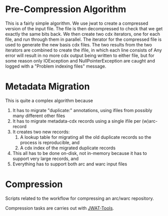 # Pre-Compression Algorithm

This is a fairly simple algorithm. We use jwat to create a compressed version of the input file. The file is then 
decompressed to check that we get exactly the same bits back. We then create two cdx iterators, one for each file, and
 run through them in parallel. The iterator for the compressed file is used to generate the new basis cdx files. The
 two results from the two iterators are combined to create the ifile, in which each line consists of
 <old cdx offset> <new cdx offset> <old cdx harvest timestamp>
Any error will result in no more cdx output being written to either file, but for some reason only IOException and 
NullPointerException are caught and logged with a "Problem indexing files" message.

# Metadata Migration

This is quite a complex algorithm because

1. It has to migrate "duplicate:" annotations, using ifiles from possibly many different other files
1. It has to migrate metadata-cdx records using a single ifile per (w)arc-record
1. It creates two new records:
    1. A lookup table for migrating all the old duplicate records so the process is reproducible, and
    1. A cdx index of the migrated duplicate records
1. This all has to be done on-disk, not in-memory because it has to support very large records, and
1. Everything has to support both arc and warc input files

# Compression

Scripts related to the workflow for compressing an arc/warc repository. 

Compression tasks are carries out with [JWAT-Tools](https://sbforge.org/display/JWAT/JWAT).  